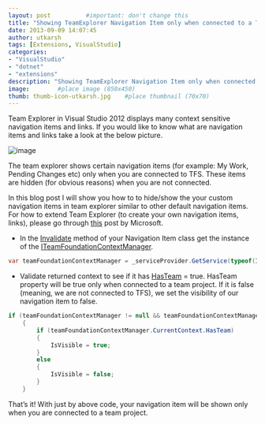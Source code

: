 ```yaml
---
layout: post          #important: don't change this
title: "Showing TeamExplorer Navigation Item only when connected to a Team Project"
date: 2013-09-09 14:07:45
author: utkarsh
tags: [Extensions, VisualStudio]
categories:
- "VisualStudio"
- "dotnet"
- "extensions"
description: "Showing TeamExplorer Navigation Item only when connected to a Team Project"
image:        #place image (850x450)
thumb: thumb-icon-utkarsh.jpg    #place thumbnail (70x70)
---
```

Team Explorer in Visual Studio 2012 displays many context sensitive navigation items and links. If you would like to know what are navigation items and links take a look at the below picture.

![image]({{site.url}}/images/screenshots/utkarsh/2013_09_09_showing_teamexplorer_navigation_item_Image1.png)

The team explorer shows certain navigation items (for example: My Work, Pending Changes etc) only when you are connected to TFS. These items are hidden (for obvious reasons) when you are not connected. 

In this blog post I will show you how to to hide/show the your custom navigation items in team explorer similar to other default navigation items. For how to extend Team Explorer (to create your own navigation items, links), please go through [this](http://code.msdn.microsoft.com/vstudio/Extending-Explorer-in-9dccd594) post by Microsoft.

- In the [Invalidate](http://msdn.microsoft.com/en-IN/library/microsoft.teamfoundation.controls.iteamexplorernavigationitem.invalidate.aspx) method of your Navigation Item class get the instance of the [ITeamFoundationContextManager](http://msdn.microsoft.com/en-us/library/microsoft.teamfoundation.client.iteamfoundationcontextmanager.aspx).      

```cs
var teamFoundationContextManager = _serviceProvider.GetService(typeof(ITeamFoundationContextManager)) as ITeamFoundationContextManager;
```

- Validate returned context to see if it has [HasTeam](http://msdn.microsoft.com/en-IN/library/microsoft.teamfoundation.client.iteamfoundationcontext.hasteam.aspx) = true. HasTeam property will be true only when connected to a team project. If it is false (meaning, we are not connected to TFS), we set the visibility of our navigation item to false. 

```cs
if (teamFoundationContextManager != null && teamFoundationContextManager.CurrentContext != null)
    {
        if (teamFoundationContextManager.CurrentContext.HasTeam)
        {
            IsVisible = true;
        }
        else
        {
            IsVisible = false;
        }
    }
```

That’s it! With just by above code, your navigation item will be shown only when you are connected to a team project.